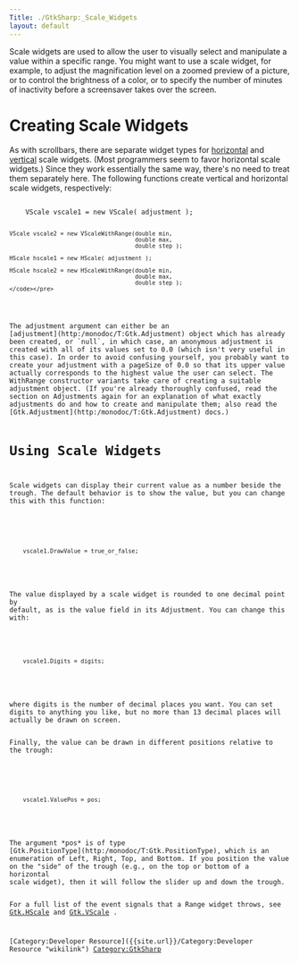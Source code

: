 ```yaml
---
Title: ./GtkSharp:_Scale_Widgets
layout: default
---
```


Scale widgets are used to allow the user to visually select and
manipulate a value within a specific range. You might want to use a
scale widget, for example, to adjust the magnification level on a zoomed
preview of a picture, or to control the brightness of a color, or to
specify the number of minutes of inactivity before a screensaver takes
over the screen.

Creating Scale Widgets
======================

As with scrollbars, there are separate widget types for
[horizontal](http:/monodoc/T:Gtk.HScale) and
[vertical](http:/monodoc/T:Gtk.VScale) scale widgets. (Most programmers
seem to favor horizontal scale widgets.) Since they work essentially the
same way, there's no need to treat them separately here. The following
functions create vertical and horizontal scale widgets, respectively:

<div class="csharp">
    <pre><code>
    VScale vscale1 = new VScale( adjustment );

    VScale vscale2 = new VScaleWithRange(double min,
                                         double max,
                                         double step );

    HScale hscale1 = new HScale( adjustment );

    HScale hscale2 = new HScaleWithRange(double min,
                                         double max,
                                         double step );
    </code></pre>

</div>
The adjustment argument can either be an
[adjustment](http:/monodoc/T:Gtk.Adjustment) object which has already
been created, or `null`, in which case, an anonymous adjustment is
created with all of its values set to 0.0 (which isn't very useful in
this case). In order to avoid confusing yourself, you probably want to
create your adjustment with a pageSize of 0.0 so that its upper value
actually corresponds to the highest value the user can select. The
WithRange constructor variants take care of creating a suitable
adjustment object. (If you're already thoroughly confused, read the
section on Adjustments again for an explanation of what exactly
adjustments do and how to create and manipulate them; also read the
[Gtk.Adjustment](http:/monodoc/T:Gtk.Adjustment) docs.)

Using Scale Widgets
===================

Scale widgets can display their current value as a number beside the
trough. The default behavior is to show the value, but you can change
this with this function:

<div class="csharp">
    <pre><code>
    vscale1.DrawValue = true_or_false;
    </code></pre>

</div>
The value displayed by a scale widget is rounded to one decimal point by
default, as is the value field in its Adjustment. You can change this
with:

<div class="csharp">
    <pre><code>
    vscale1.Digits = digits;
    </code></pre>

</div>
where digits is the number of decimal places you want. You can set
digits to anything you like, but no more than 13 decimal places will
actually be drawn on screen.

Finally, the value can be drawn in different positions relative to the
trough:

<div class="csharp">
    <pre><code>
    vscale1.ValuePos = pos;
    </code></pre>

</div>
The argument *pos* is of type
[Gtk.PositionType](http:/monodoc/T:Gtk.PositionType), which is an
enumeration of Left, Right, Top, and Bottom. If you position the value
on the "side" of the trough (e.g., on the top or bottom of a horizontal
scale widget), then it will follow the slider up and down the trough.

For a full list of the event signals that a Range widget throws, see
[Gtk.HScale](http:/monodoc/T:Gtk.HScale) and
[Gtk.VScale](http:/monodoc/T:Gtk.VScale) .

[Category:Developer Resource]({{site.url}}/Category:Developer Resource "wikilink")
<Category:GtkSharp>
